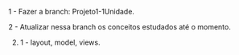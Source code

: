 1  - Fazer a branch:   Projeto1-1Unidade.

2 - Atualizar nessa branch os conceitos  estudados até o momento.

2. 1 - layout, model, views.
